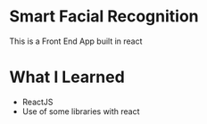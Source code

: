 # Smart Facial Recognition

This is a Front End App built in react

# What I Learned

* ReactJS
* Use of some libraries with react
